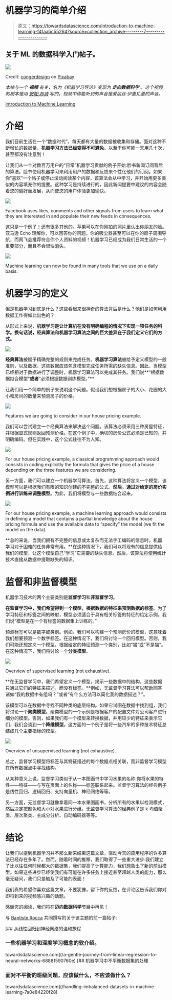 # 机器学习的简单介绍

> 原文：<https://towardsdatascience.com/introduction-to-machine-learning-f41aabc55264?source=collection_archive---------7----------------------->

## 关于 ML 的数据科学入门帖子。

![](img/5244f5cead0373e1054d5a6c7d1d96ae.png)

Credit: [congerdesign](https://pixabay.com/fr/users/congerdesign-509903/) on [Pixabay](https://pixabay.com/)

*本帖与一个* ***视频*** *有关，名为《机器学习导论》变现为* ***走向数据科学*** *。这个视频的剧本是用* [*安妮·邦纳*](https://medium.com/u/a71060a2ef24?source=post_page-----f41aabc55264--------------------------------) *写的。视频中你能听到的声音是爱丽丝·伊里扎里的声音。*

[Introduction to Machine Learning](https://www.youtube.com/watch?v=XvZsiWj6VuU)

# 介绍

我们目前生活在一个“数据时代”，每天都有大量的数据被收集和存储。面对这种不断增长的数据量，**机器学习方法已经变得不可避免**。以至于你可能一天用几十次，甚至都没有注意到！

让我们从一个对数百万用户的“日常”机器学习贡献的例子开始:脸书新闻订阅背后的算法。脸书使用机器学习来利用用户的数据和反馈来个性化他们的订阅。如果你“喜欢”一个帖子或停止滚动阅读某个内容，该算法会从中学习，并开始用更多类似的内容填充你的提要。这种学习是持续进行的，因此新闻提要中建议的内容会随着您的偏好而发展，从而使您的用户体验更加愉快。

![](img/6ad91a5449ea19a554da9588b11641af.png)

Facebook uses likes, comments and other signals from users to learn what they are interested in and populate their new feeds in consequences.

这只是一个例子！还有很多其他的。苹果可以在你刚拍的照片里认出你朋友的脸。亚马逊 Echo 理解你，可以回答你的问题。你的吸尘器甚至可以在你的房子周围导航，而网飞会推荐符合你个人资料的视频！机器学习已经成为我们日常生活的一个重要部分，而且不会很快消失。

![](img/d4ee77eb208bccd588647900b75794cc.png)

Machine learning can now be found in many tools that we use on a daily basis.

# 机器学习的定义

但是机器学习到底是什么？这些看起来很神奇的算法背后是什么？他们是如何利用数据工作得如此出色的？

从形式上来说，**机器学习是让计算机在没有明确编程的情况下实现一项任务的科学。换句话说，经典算法和机器学习算法之间的巨大差异在于我们定义它们的方式。**

![](img/c64efafafe0a2a3ec747bbecabb5d4cb.png)

**经典算法**被赋予精确完整的规则来完成任务。**机器学习算法**被给予定义模型的一般准则，以及数据。这些数据应该包含模型完成任务所需的缺失信息。因此，当模型已经相对于数据进行了调整时，机器学习算法可以完成其任务。我们说**“根据数据拟合模型”**或者**“必须根据数据训练模型。”**

让我们用一个简单的例子来说明这个问题。假设我们想根据房子的大小、花园的大小和房间的数量来预测房子的价格。

![](img/327a014b3b0825068fba946dc074b3dc.png)

Features we are going to consider in our house pricing example.

我们可以尝试建立一个经典算法来解决这个问题。该算法必须采用三种房屋特征，并根据显式规则返回预测价格。在这个例子中，确切的房价公式必须是已知的，并明确编码。但在实践中，这个公式往往不为人知。

![](img/cd5c0ad746839d7c59540c3d64c8f3eb.png)

For our house pricing example, a classical programming approach would consists in coding explicitly the formula that gives the price of a house depending on the three features we are considering.

另一方面，我们可以建立一个机器学习算法。首先，这种算法将定义一个模型，该模型可以是根据我们有限的知识创建的不完整的公式。**然后，通过对给定的房价实例进行训练来调整模型**。为此，我们将模型与一些数据结合起来。

![](img/ddd121b839d6065c647a2198d0762986.png)

For our house pricing example, a machine learning approach would consists in defining a model that contains a partial knowledge about the house pricing formula and use the available data to “specify” the model (we fit the model on the data).

**总的来说，当我们拥有不完整的信息或太复杂而无法手工编码的信息时，机器学习对于困难的任务非常有用。**在这种情况下，我们可以将现有的信息提供给我们的模型，让这个模型自己“学习”它需要的缺失信息。然后，该算法将使用统计技术直接从数据中提取缺失的知识。

# 监督和非监督模型

机器学习技术的两个主要类别是**监督学习**和**非监督学习**。

**在监督学习中，我们希望得到一个模型，根据数据的特征来预测数据的标签**。为了学习特征和标签之间的映射，模型必须适合于具有相关标签的特征的给定示例。我们说“模型是在一个有标签的数据集上训练的。”

预测标签可以是数字或类别。例如，我们可以构建一个预测房价的模型，这意味着我们想要预测一个数字标签。在这种情况下，我们将讨论一个回归模型。否则，我们可能还想定义一个模型，根据给定的特征预测一个类别，比如“猫”或“不是猫”。在这种情况下，我们将讨论一个**分类模型**。

![](img/59744141611ab9724f2cbaec3551a8f9.png)

Overview of supervised learning (not exhaustive).

**在无监督学习中，我们希望定义一个模型，揭示一些数据中的结构，这些数据只通过它们的特征来描述，而没有标签。**例如，无监督学习算法可以帮助回答诸如“我的数据中有组吗？”或者“有什么方法可以简化我的数据描述？”。

该模型可以在数据中寻找不同种类的底层结构。如果它试图在数据中找到组，我们将讨论一个**聚类模型**。聚类模型的一个示例是根据客户的配置文件对公司客户进行细分的模型。否则，如果我们有一个模型来转换数据，并用较少的特征来表示它们，我们会谈到一个**降维模型**。这方面的一个例子是将一些汽车的多种技术特征总结成几个主要指标的模型。

![](img/e0e4b4dfd8c8f9f985bb404304b0b306.png)

Overview of unsupervised learning (not exhaustive).

总之，监督学习模型将标签与其特征描述的每个数据点相关联，而非监督学习模型在所有数据点中寻找结构。

从某种意义上说，监督学习类似于从一本图画书中学习水果的名称:你将水果的特性——特征——与写在页面上的名称——标签联系起来。监督学习算法的经典例子是线性回归、逻辑回归、支持向量机、神经网络等等。

另一方面，无监督学习就像拿着同一本水果图画书，分析所有的水果以检测模式，然后决定按颜色和大小对水果进行分组。无监督学习算法的经典例子是 k 均值聚类、层次聚类、主成分分析、自动编码器等等。

# 结论

让我们以提到机器学习并不那么新来结束这篇文章，驱动今天的应用程序的许多算法已经存在多年了。然而，随着时间的推移，我们取得了一些重大进步:我们建立了比以往任何时候都大的数据集，我们提高了计算能力，我们想象出了新的前沿模型。如果这些进步已经使我们有可能在许多任务上接近甚至超越人类的能力，那么毫无疑问，我们只是触及了可能的表面！

我们真的希望你喜欢这篇文章。不要犹豫，留下你的反馈，在评论区告诉我们你对即将到来的视频感兴趣的话题。

感谢您的阅读，我们将在**迈向数据科学**节目中再见！

与 [Baptiste Rocca](https://medium.com/u/20ad1309823a?source=post_page-----f41aabc55264--------------------------------) 共同撰写的关于该主题的前一篇帖子:

[](/a-gentle-journey-from-linear-regression-to-neural-networks-68881590760e) [## 从线性回归到神经网络的温和旅程

### 一些机器学习和深度学习概念的软介绍。

towardsdatascience.com](/a-gentle-journey-from-linear-regression-to-neural-networks-68881590760e) [](/handling-imbalanced-datasets-in-machine-learning-7a0e84220f28) [## 机器学习中不平衡数据集的处理

### 面对不平衡的班级问题，应该做什么，不应该做什么？

towardsdatascience.com](/handling-imbalanced-datasets-in-machine-learning-7a0e84220f28)
